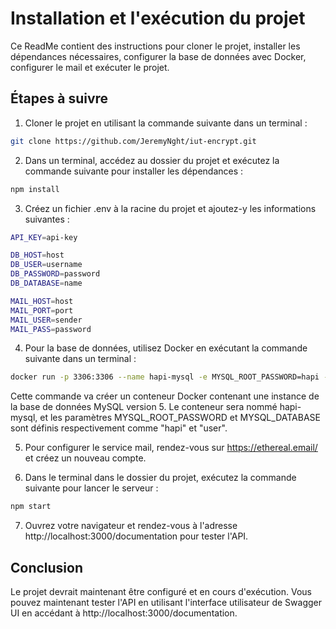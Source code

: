 # Installation et l'exécution du projet

Ce ReadMe contient des instructions pour cloner le projet, installer les dépendances nécessaires, configurer la base de données avec Docker, configurer le mail et exécuter le projet.

## Étapes à suivre

1. Cloner le projet en utilisant la commande suivante dans un terminal :

```bash
git clone https://github.com/JeremyNght/iut-encrypt.git
```

2. Dans un terminal, accédez au dossier du projet et exécutez la commande suivante pour installer les dépendances :

```bash
npm install
```

3. Créez un fichier .env à la racine du projet et ajoutez-y les informations suivantes :

```bash
API_KEY=api-key

DB_HOST=host
DB_USER=username
DB_PASSWORD=password
DB_DATABASE=name

MAIL_HOST=host
MAIL_PORT=port
MAIL_USER=sender
MAIL_PASS=password
```

4. Pour la base de données, utilisez Docker en exécutant la commande suivante dans un terminal :

```bash
docker run -p 3306:3306 --name hapi-mysql -e MYSQL_ROOT_PASSWORD=hapi -e MYSQL_DATABASE=user -d mysql:5
```

Cette commande va créer un conteneur Docker contenant une instance de la base de données MySQL version 5. Le conteneur sera nommé hapi-mysql, et les paramètres MYSQL_ROOT_PASSWORD et MYSQL_DATABASE sont définis respectivement comme "hapi" et "user".

5. Pour configurer le service mail, rendez-vous sur https://ethereal.email/ et créez un nouveau compte.

6. Dans le terminal dans le dossier du projet, exécutez la commande suivante pour lancer le serveur :

```bash
npm start
```

7. Ouvrez votre navigateur et rendez-vous à l'adresse http://localhost:3000/documentation pour tester l'API.

## Conclusion

Le projet devrait maintenant être configuré et en cours d'exécution. Vous pouvez maintenant tester l'API en utilisant l'interface utilisateur de Swagger UI en accédant à http://localhost:3000/documentation.